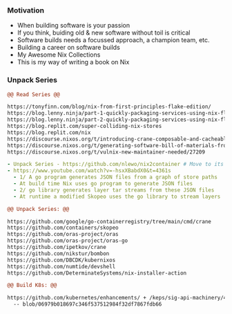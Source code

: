### Motivation
- When building software is your passion
- If you think, buiding old & new software without toil is critical
- Software builds needs a focussed approach, a champion team, etc.
- Building a career on software builds
- My Awesome Nix Collections
- This is my way of writing a book on Nix

### Unpack Series

```diff
@@ Read Series @@
```
```sh
https://tonyfinn.com/blog/nix-from-first-principles-flake-edition/
https://blog.lenny.ninja/part-1-quickly-packaging-services-using-nix-flakes.html
https://blog.lenny.ninja/part-2-quickly-packaging-services-using-nix-flakes.html
https://blog.replit.com/super-colliding-nix-stores
https://blog.replit.com/nix
https://discourse.nixos.org/t/introducing-crane-composable-and-cacheable-builds-with-cargo/17275
https://discourse.nixos.org/t/generating-software-bill-of-materials-from-derivation/14089
https://discourse.nixos.org/t/vulnix-new-maintainer-needed/27209
```

```yaml
- Unpack Series - https://github.com/nlewo/nix2container # Move to its Own Page
- https://www.youtube.com/watch?v=-hsxXBabdX0&t=4361s
  - 1/ A go program generates JSON files from a graph of store paths
  - At build time Nix uses go program to generate JSON files
  - 2/ go library generates layer tar streams from these JSON files
  - At runtime a modified Skopeo uses the go library to stream layers
```


```diff
@@ Unpack Series: @@
```
```sh
https://github.com/google/go-containerregistry/tree/main/cmd/crane
https://github.com/containers/skopeo
https://github.com/oras-project/oras
https://github.com/oras-project/oras-go
https://github.com/ipetkov/crane
https://github.com/nikstur/bombon
https://github.com/DBCDK/kubernixos
https://github.com/numtide/devshell
https://github.com/DeterminateSystems/nix-installer-action
```


```diff
@@ Build K8s: @@
```
```sh
https://github.com/kubernetes/enhancements/ + /keps/sig-api-machinery/4052-generic-controlplane/README.md
  -- blob/06979b018697c346f537512984f32df7867fdb66
```

